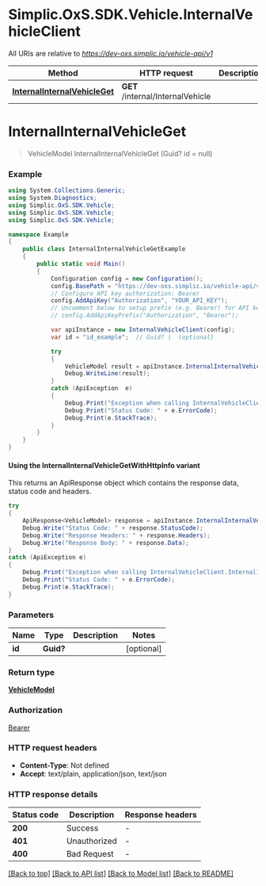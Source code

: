 # Simplic.OxS.SDK.Vehicle.InternalVehicleClient

All URIs are relative to *https://dev-oxs.simplic.io/vehicle-api/v1*

| Method | HTTP request | Description |
|--------|--------------|-------------|
| [**InternalInternalVehicleGet**](InternalVehicleClient.md#internalinternalvehicleget) | **GET** /internal/InternalVehicle |  |

<a id="internalinternalvehicleget"></a>
# **InternalInternalVehicleGet**
> VehicleModel InternalInternalVehicleGet (Guid? id = null)



### Example
```csharp
using System.Collections.Generic;
using System.Diagnostics;
using Simplic.OxS.SDK.Vehicle;
using Simplic.OxS.SDK.Vehicle;
using Simplic.OxS.SDK.Vehicle;

namespace Example
{
    public class InternalInternalVehicleGetExample
    {
        public static void Main()
        {
            Configuration config = new Configuration();
            config.BasePath = "https://dev-oxs.simplic.io/vehicle-api/v1";
            // Configure API key authorization: Bearer
            config.AddApiKey("Authorization", "YOUR_API_KEY");
            // Uncomment below to setup prefix (e.g. Bearer) for API key, if needed
            // config.AddApiKeyPrefix("Authorization", "Bearer");

            var apiInstance = new InternalVehicleClient(config);
            var id = "id_example";  // Guid? |  (optional) 

            try
            {
                VehicleModel result = apiInstance.InternalInternalVehicleGet(id);
                Debug.WriteLine(result);
            }
            catch (ApiException  e)
            {
                Debug.Print("Exception when calling InternalVehicleClient.InternalInternalVehicleGet: " + e.Message);
                Debug.Print("Status Code: " + e.ErrorCode);
                Debug.Print(e.StackTrace);
            }
        }
    }
}
```

#### Using the InternalInternalVehicleGetWithHttpInfo variant
This returns an ApiResponse object which contains the response data, status code and headers.

```csharp
try
{
    ApiResponse<VehicleModel> response = apiInstance.InternalInternalVehicleGetWithHttpInfo(id);
    Debug.Write("Status Code: " + response.StatusCode);
    Debug.Write("Response Headers: " + response.Headers);
    Debug.Write("Response Body: " + response.Data);
}
catch (ApiException e)
{
    Debug.Print("Exception when calling InternalVehicleClient.InternalInternalVehicleGetWithHttpInfo: " + e.Message);
    Debug.Print("Status Code: " + e.ErrorCode);
    Debug.Print(e.StackTrace);
}
```

### Parameters

| Name | Type | Description | Notes |
|------|------|-------------|-------|
| **id** | **Guid?** |  | [optional]  |

### Return type

[**VehicleModel**](VehicleModel.md)

### Authorization

[Bearer](../README.md#Bearer)

### HTTP request headers

 - **Content-Type**: Not defined
 - **Accept**: text/plain, application/json, text/json


### HTTP response details
| Status code | Description | Response headers |
|-------------|-------------|------------------|
| **200** | Success |  -  |
| **401** | Unauthorized |  -  |
| **400** | Bad Request |  -  |

[[Back to top]](#) [[Back to API list]](../README.md#documentation-for-api-endpoints) [[Back to Model list]](../README.md#documentation-for-models) [[Back to README]](../README.md)

